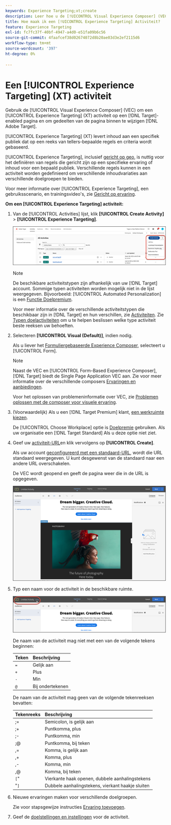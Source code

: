 ```yaml
---
keywords: Experience Targeting;xt;create
description: Leer hoe u de [!UICONTROL Visual Experience Composer] (VEC) in [!DNL Adobe Target] om een [!UICONTROL Experience Targeting] (XT) activiteit.
title: Hoe maak ik een [!UICONTROL Experience Targeting] Activiteit?
feature: Experience Targeting
exl-id: fc7fc37f-40bf-4947-a4d0-e51fa09b6c56
source-git-commit: 4faafcef38d02674072d8b20ae03d3e2ef2115d6
workflow-type: tm+mt
source-wordcount: '397'
ht-degree: 0%

---
```


# Een [!UICONTROL Experience Targeting] (XT) activiteit

Gebruik de [!UICONTROL Visual Experience Composer] (VEC) om een [!UICONTROL Experience Targeting] (XT) activiteit op een [!DNL Target]-enabled pagina en om gedeelten van de pagina binnen te wijzigen [!DNL Adobe Target].

[!UICONTROL Experience Targeting] (XT) levert inhoud aan een specifiek publiek dat op een reeks van tellers-bepaalde regels en criteria wordt gebaseerd.

[!UICONTROL Experience Targeting], inclusief [gericht op geo](/help/main/c-target/c-audiences/c-target-rules/geo.md), is nuttig voor het definiëren van regels die gericht zijn op een specifieke ervaring of inhoud voor een bepaald publiek. Verschillende regels kunnen in een activiteit worden gedefinieerd om verschillende inhoudvariaties aan verschillende doelgroepen te bieden.

Voor meer informatie over [!UICONTROL Experience Targeting], een gebruiksscenario, en trainingsvideo&#39;s, zie [Gericht op ervaring](/help/main/c-activities/t-experience-target/experience-target.md).

**Om een [!UICONTROL Experience Targeting] activiteit:**

1. Van de [!UICONTROL Activities] lijst, klik **[!UICONTROL Create Activity]** > **[!UICONTROL Experience Targeting]**.

   ![Activiteit maken > Gericht op ervaring](/help/main/c-activities/t-experience-target/t-xt-create/assets/xt_select-1.png)

   >[!NOTE]
   >
   >De beschikbare activiteitstypen zijn afhankelijk van uw [!DNL Target] account. Sommige typen activiteiten worden mogelijk niet in de lijst weergegeven. Bijvoorbeeld: [!UICONTROL Automated Personalization] is een [Functie Doelpremium](/help/main/c-intro/intro.md#premium).
   >
   >Voor meer informatie over de verschillende activiteitstypen die beschikbaar zijn in [!DNL Target] en hun verschillen, zie [Activiteiten](/help/main/c-activities/activities.md#concept_D317A95A1AB54674BA7AB65C7985BA03). Zie [Typen doelactiviteiten](/help/main/c-activities/target-activities-guide.md) om u te helpen beslissen welke type activiteit beste reeksen uw behoeften.

1. Selecteren **[!UICONTROL Visual (Default)]**, indien nodig.

   Als u liever het [Formuliergebaseerde Experience Composer](/help/main/c-experiences/form-experience-composer.md), selecteert u [!UICONTROL Form].

   >[!NOTE]
   >
   >Naast de VEC en [!UICONTROL Form-Based Experience Composer], [!DNL Target] biedt de Single Page Application VEC aan. Zie voor meer informatie over de verschillende composers [Ervaringen en aanbiedingen](/help/main/c-experiences/experiences.md).
   >
   >Voor het oplossen van problemeninformatie over VEC, zie [Problemen oplossen met de composer voor visuele ervaring](/help/main/c-experiences/c-visual-experience-composer/r-troubleshoot-composer/troubleshoot-composer.md).

1. (Voorwaardelijk) Als u een [!DNL Target Premium] klant, [een werkruimte kiezen](/help/main/administrating-target/c-user-management/property-channel/property-channel.md).

   De [!UICONTROL Choose Workplace] optie is [Doelpremie](/help/main/c-intro/intro.md) gebruiken. Als uw organisatie een [!DNL Target Standard] Als u deze optie niet ziet.

1. Geef uw [activiteit-URL](/help/main/c-activities/t-experience-target/t-xt-create/xt-activity-url.md#concept_D28549AAA0A14E3BB5F05F32BE8ABC90)en klik vervolgens op **[!UICONTROL Create]**.

   Als uw account [geconfigureerd met een standaard-URL](/help/main/administrating-target/visual-experience-composer-set-up.md), wordt die URL standaard weergegeven. U kunt desgewenst van de standaard naar een andere URL overschakelen.

   De VEC wordt geopend en geeft de pagina weer die in de URL is opgegeven.

   ![Gerichte ervaring binnen de VEC](/help/main/c-activities/t-experience-target/t-xt-create/assets/xt-in-vec.png)

1. Typ een naam voor de activiteit in de beschikbare ruimte.

   ![Naamveld](/help/main/c-activities/t-experience-target/t-xt-create/assets/xt_name-new.png)

   De naam van de activiteit mag niet met een van de volgende tekens beginnen:

   | Teken | Beschrijving |
   |--- |--- |
   | `=` | Gelijk aan |
   | `+` | Plus |
   | `-` | Min |
   | `@` | Bij ondertekenen |

   De naam van de activiteit mag geen van de volgende tekenreeksen bevatten:

   | Tekenreeks | Beschrijving |
   |--- |--- |
   | ;= | Semicolon, is gelijk aan |
   | ;+ | Puntkomma, plus |
   | ;- | Puntkomma, min |
   | ;@ | Puntkomma, bij teken |
   | ,= | Komma, is gelijk aan |
   | ,+ | Komma, plus |
   | ,- | Komma, min |
   | ,@ | Komma, bij teken |
   | `[`&quot; | Vierkante haak openen, dubbele aanhalingstekens |
   | &quot;`]` | Dubbele aanhalingstekens, vierkant haakje sluiten |

1. Nieuwe ervaringen maken voor verschillende doelgroepen.

   Zie voor stapsgewijze instructies [Ervaring toevoegen](/help/main/c-activities/t-experience-target/t-xt-create/xt-add-experience.md).

1. Geef de [doelstellingen en instellingen](/help/main/c-activities/t-experience-target/t-xt-create/xt-goals-and-settings.md#reference_B25389FD6F3A4989801E740364B089CC) voor de activiteit.
